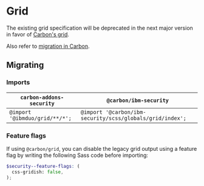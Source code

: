 # Grid

The existing grid specification will be deprecated in the next major version in favor of [Carbon's grid](https://github.com/carbon-design-system/carbon/tree/master/packages/grid#usage).

Also refer to [migration in Carbon](https://github.com/carbon-design-system/carbon/blob/master/docs/migration/10.x-grid.md).

## Migrating

### Imports

| `carbon-addons-security`       | `@carbon/ibm-security`                                    |
| ------------------------------ | --------------------------------------------------------- |
| `@import '@ibmduo/grid/**/*';` | `@import '@carbon/ibm-security/scss/globals/grid/index';` |

### Feature flags

If using `@carbon/grid`, you can disable the legacy grid output using a feature flag by writing the following Sass code before importing:

```scss
$security--feature-flags: (
  css-gridish: false,
);
```
